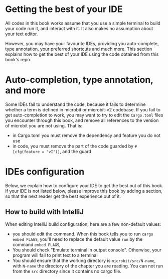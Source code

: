 # Getting the best of your IDE

All codes in this book works assume that you use a simple terminal to build your code
run it, and interact with it. It also makes no assumption about your text editor.

However, you may have your favourite IDEs, providing you auto-complete, type annotation,
your preferred shortcuts and much more. This section explains how to get the best
of your IDE using the code obtained from this book's repo.

# Auto-completion, type annotation, and more

Some IDEs fail to understand the code, because it fails to determine whether a term
is defined in microbit or microbit-v2 codebase. If you fail to get auto-completion to work,
you may want to try to edit the `Cargo.toml` files you encounter through this book, and remove
all references to the version of microbit you are not using. That is:
* in Cargo.toml you must remove the dependency and feature you do not use
* in code, you must remove the part of the code guarded by `#[cfg(feature = "vI")]`, and the guard

# IDEs configuration

Below, we explain how to configure your IDE to get the best out of this book.
If your IDE is not listed below, please improve this book by adding a section, so that the next
reader get the best experience out of it.

## How to build with IntelliJ

When editing IntelliJ build configuration, here are a few non-default values:
* you should edit the command. When this book tells you to run `cargo embed FLAGS`,
you'll need to replace the default value `run` by the command `embed FLAGS`,
* You should check "Emulate terminal in output console". Otherwise, your program will fail to print text to a terminal
* You should ensure that the working directory is `microbit/src/N-name`, with `N-name` the directory of the chapter you
are reading. You can not run from the `src` directory since it contains no cargo file.